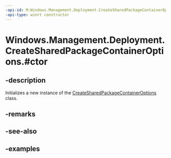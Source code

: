 ```yaml
---
-api-id: M:Windows.Management.Deployment.CreateSharedPackageContainerOptions.#ctor
-api-type: winrt constructor
---
```


# Windows.Management.Deployment.CreateSharedPackageContainerOptions.#ctor

<!--
public CreateSharedPackageContainerOptions ();
-->


## -description

Initializes a new instance of the [CreateSharedPackageContainerOptions](createsharedpackagecontaineroptions.md) class.

## -remarks

## -see-also

## -examples


